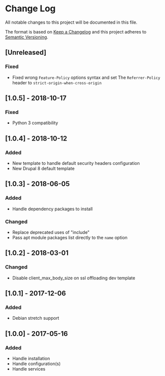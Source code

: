 # Change Log
All notable changes to this project will be documented in this file.

The format is based on [Keep a Changelog](http://keepachangelog.com/)
and this project adheres to [Semantic Versioning](http://semver.org/).

## [Unreleased]
### Fixed
- Fixed wrong `Feature-Policy` options syntax and set The `Referrer-Policy` header to `strict-origin-when-cross-origin`

## [1.0.5] - 2018-10-17
### Fixed
- Python 3 compatibility

## [1.0.4] - 2018-10-12
### Added
- New template to handle default security headers configuration
- New Drupal 8 default template

## [1.0.3] - 2018-06-05
### Added
- Handle dependency packages to install

### Changed
- Replace deprecated uses of "include"
- Pass apt module packages list directly to the `name` option

## [1.0.2] - 2018-03-01
### Changed
- Disable client_max_body_size on ssl offloading dev template

## [1.0.1] - 2017-12-06
### Added
- Debian stretch support

## [1.0.0] - 2017-05-16
### Added
- Handle installation
- Handle configuration(s)
- Handle services
